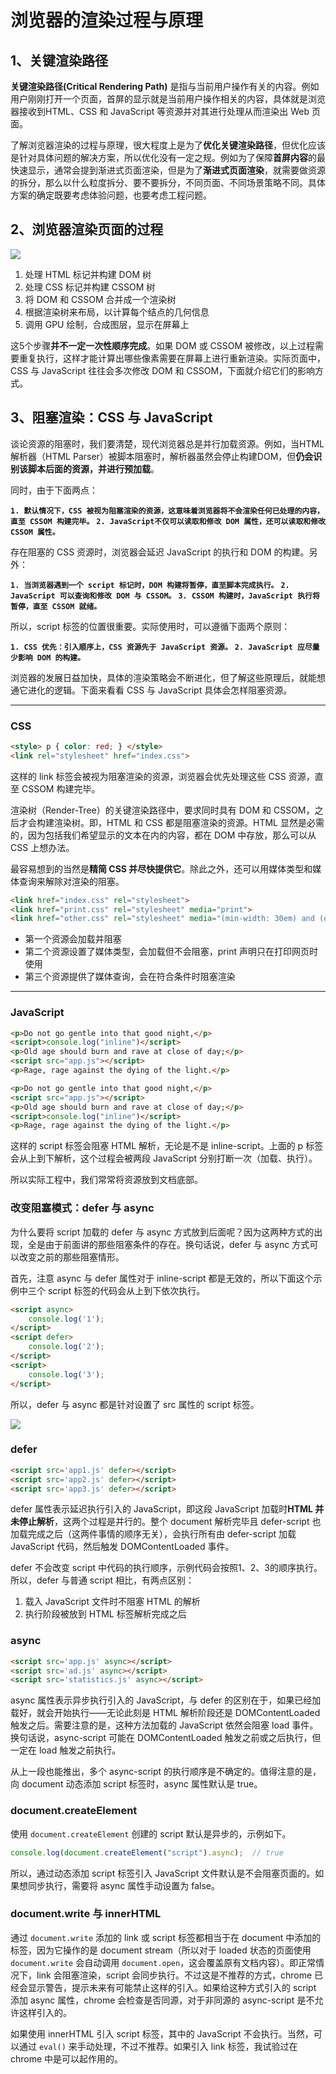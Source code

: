 # 浏览器的渲染过程与原理

## 1、关键渲染路径

**关键渲染路径(Critical Rendering Path)** 是指与当前用户操作有关的内容。例如用户刚刚打开一个页面，首屏的显示就是当前用户操作相关的内容，具体就是浏览器接收到HTML、CSS 和 JavaScript 等资源并对其进行处理从而渲染出 Web 页面。

了解浏览器渲染的过程与原理，很大程度上是为了**优化关键渲染路径**，但优化应该是针对具体问题的解决方案，所以优化没有一定之规。例如为了保障**首屏内容**的最快速显示，通常会提到渐进式页面渲染，但是为了**渐进式页面渲染**，就需要做资源的拆分，那么以什么粒度拆分、要不要拆分，不同页面、不同场景策略不同。具体方案的确定既要考虑体验问题，也要考虑工程问题。

## 2、浏览器渲染页面的过程

![](https://user-images.githubusercontent.com/25027560/46640050-6420ad80-cb9c-11e8-991f-4f039e0eb4a9.png)

1. 处理 HTML 标记并构建 DOM 树
2. 处理 CSS 标记并构建 CSSOM 树
3. 将 DOM 和 CSSOM 合并成一个渲染树
4. 根据渲染树来布局，以计算每个结点的几何信息
5. 调用 GPU 绘制，合成图层，显示在屏幕上

这5个步骤**并不一定一次性顺序完成**。如果 DOM 或 CSSOM 被修改，以上过程需要重复执行，这样才能计算出哪些像素需要在屏幕上进行重新渲染。实际页面中，CSS 与 JavaScript 往往会多次修改 DOM 和 CSSOM，下面就介绍它们的影响方式。

## 3、阻塞渲染：CSS 与 JavaScript

谈论资源的阻塞时，我们要清楚，现代浏览器总是并行加载资源。例如，当HTML解析器（HTML Parser）被脚本阻塞时，解析器虽然会停止构建DOM，但**仍会识别该脚本后面的资源，并进行预加载**。

同时，由于下面两点：

**`1. 默认情况下，CSS 被视为阻塞渲染的资源，这意味着浏览器将不会渲染任何已处理的内容，直至 CSSOM 构建完毕。`**
**`2. JavaScript不仅可以读取和修改 DOM 属性，还可以读取和修改 CSSOM 属性。`**

存在阻塞的 CSS 资源时，浏览器会延迟 JavaScript 的执行和 DOM 的构建。另外：

**`1. 当浏览器遇到一个 script 标记时，DOM 构建将暂停，直至脚本完成执行。`**
**`2. JavaScript 可以查询和修改 DOM 与 CSSOM。`**
**`3. CSSOM 构建时，JavaScript 执行将暂停，直至 CSSOM 就绪。`**

所以，script 标签的位置很重要。实际使用时，可以遵循下面两个原则：

**`1. CSS 优先：引入顺序上，CSS 资源先于 JavaScript 资源。`**
**`2. JavaScript 应尽量少影响 DOM 的构建。`**

浏览器的发展日益加快，具体的渲染策略会不断进化，但了解这些原理后，就能想通它进化的逻辑。下面来看看 CSS 与 JavaScript 具体会怎样阻塞资源。

***

### CSS

```html
<style> p { color: red; } </style>
<link rel="stylesheet" href="index.css">
```

这样的 link 标签会被视为阻塞渲染的资源，浏览器会优先处理这些 CSS 资源，直至 CSSOM 构建完毕。

渲染树（Render-Tree）的关键渲染路径中，要求同时具有 DOM 和 CSSOM，之后才会构建渲染树。即，HTML 和 CSS 都是阻塞渲染的资源。HTML 显然是必需的，因为包括我们希望显示的文本在内的内容，都在 DOM 中存放，那么可以从 CSS 上想办法。

最容易想到的当然是**精简 CSS 并尽快提供它**。除此之外，还可以用媒体类型和媒体查询来解除对渲染的阻塞。

```html
<link href="index.css" rel="stylesheet">
<link href="print.css" rel="stylesheet" media="print">
<link href="other.css" rel="stylesheet" media="(min-width: 30em) and (orientation: landscape)">
```

- 第一个资源会加载并阻塞
- 第二个资源设置了媒体类型，会加载但不会阻塞，print 声明只在打印网页时使用
- 第三个资源提供了媒体查询，会在符合条件时阻塞渲染

***

### JavaScript

```html
<p>Do not go gentle into that good night,</p>
<script>console.log("inline")</script>
<p>Old age should burn and rave at close of day;</p>
<script src="app.js"></script>
<p>Rage, rage against the dying of the light.</p>

<p>Do not go gentle into that good night,</p>
<script src="app.js"></script>
<p>Old age should burn and rave at close of day;</p>
<script>console.log("inline")</script>
<p>Rage, rage against the dying of the light.</p>
```

这样的 script 标签会阻塞 HTML 解析，无论是不是 inline-script。上面的 p 标签会从上到下解析，这个过程会被两段 JavaScript 分别打断一次（加载、执行）。

所以实际工程中，我们常常将资源放到文档底部。

### 改变阻塞模式：defer 与 async

为什么要将 script 加载的 defer 与 async 方式放到后面呢？因为这两种方式的出现，全是由于前面讲的那些阻塞条件的存在。换句话说，defer 与 async 方式可以改变之前的那些阻塞情形。

首先，注意 async 与 defer 属性对于 inline-script 都是无效的，所以下面这个示例中三个 script 标签的代码会从上到下依次执行。

```html
<script async>
	console.log('1');
</script>
<script defer>
	console.log('2');
</script>
<script>
	console.log('3');
</script>
```

所以，defer 与 async 都是针对设置了 src 属性的 script 标签。

![](https://images2018.cnblogs.com/blog/1414709/201808/1414709-20180822191511672-1951871802.png)

### defer

```html
<script src='app1.js' defer></script>
<script src='app2.js' defer></script>
<script src='app3.js' defer></script>
```

defer 属性表示延迟执行引入的 JavaScript，即这段 JavaScript 加载时**HTML 并未停止解析**，这两个过程是并行的。整个 document 解析完毕且 defer-script 也加载完成之后（这两件事情的顺序无关），会执行所有由 defer-script 加载 JavaScript 代码，然后触发 DOMContentLoaded 事件。

defer 不会改变 script 中代码的执行顺序，示例代码会按照1、2、3的顺序执行。所以，defer 与普通 script 相比，有两点区别：

1. 载入 JavaScript 文件时不阻塞 HTML 的解析
2. 执行阶段被放到 HTML 标签解析完成之后

### async

```html
<script src='app.js' async></script>
<script src='ad.js' async></script>
<script src='statistics.js' async></script>
```

async 属性表示异步执行引入的 JavaScript，与 defer 的区别在于，如果已经加载好，就会开始执行——无论此刻是 HTML 解析阶段还是 DOMContentLoaded 触发之后。需要注意的是，这种方法加载的 JavaScript 依然会阻塞 load 事件。换句话说，async-script 可能在 DOMContentLoaded 触发之前或之后执行，但一定在 load 触发之前执行。

从上一段也能推出，多个 async-script 的执行顺序是不确定的。值得注意的是，向 document 动态添加 script 标签时，async 属性默认是 true。

### document.createElement

使用 `document.createElement` 创建的 script 默认是异步的，示例如下。

```js
console.log(document.createElement("script").async);  // true
```

所以，通过动态添加 script 标签引入 JavaScript 文件默认是不会阻塞页面的。如果想同步执行，需要将 async 属性手动设置为 false。

### document.write 与 innerHTML

通过 `document.write` 添加的 link 或 script 标签都相当于在 document 中添加的标签，因为它操作的是 document stream（所以对于 loaded 状态的页面使用 `document.write` 会自动调用 `document.open`，这会覆盖原有文档内容）。即正常情况下，link 会阻塞渲染，script 会同步执行。不过这是不推荐的方式，chrome 已经会显示警告，提示未来有可能禁止这样的引入。如果给这种方式引入的 script 添加 async 属性，chrome 会检查是否同源，对于非同源的 async-script 是不允许这样引入的。

如果使用 innerHTML 引入 script 标签，其中的 JavaScript 不会执行。当然，可以通过 `eval()` 来手动处理，不过不推荐。如果引入 link 标签，我试验过在 chrome 中是可以起作用的。
